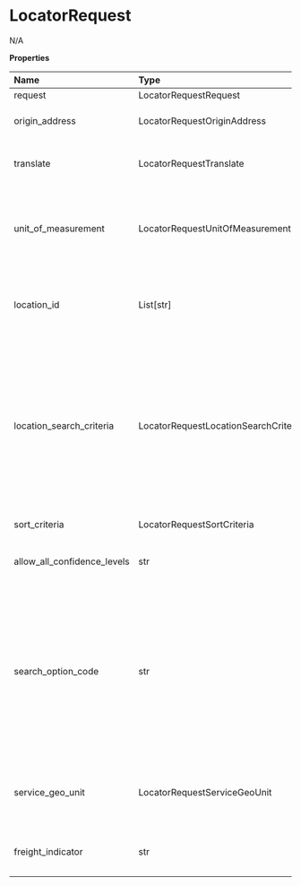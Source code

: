 # LocatorRequest

N/A

**Properties**

| Name                        | Type                                 | Required | Description                                                                                                                                                                                                    |
| :-------------------------- | :----------------------------------- | :------- | :------------------------------------------------------------------------------------------------------------------------------------------------------------------------------------------------------------- |
| request                     | LocatorRequestRequest                | ✅       | N/A                                                                                                                                                                                                            |
| origin_address              | LocatorRequestOriginAddress          | ✅       | Container for origin address information.                                                                                                                                                                      |
| translate                   | LocatorRequestTranslate              | ✅       | Contains the locale information for the request.                                                                                                                                                               |
| unit_of_measurement         | LocatorRequestUnitOfMeasurement      | ❌       | Distance unit of measurement. This is required for location requests (request option 1).                                                                                                                       |
| location_id                 | List[str]                            | ❌       | Location ID is the identification number of the UPS affiliated location.                                                                                                                                       |
| location_search_criteria    | LocatorRequestLocationSearchCriteria | ❌       | The Location search criteria container allows the user to further define the basis to which they wish to receive the UPS locations. Only relevant when the user requests a Location search (request option 1). |
| sort_criteria               | LocatorRequestSortCriteria           | ❌       | Container for Sort Criteria                                                                                                                                                                                    |
| allow_all_confidence_levels | str                                  | ❌       | Indicator to allow confidence level in search.                                                                                                                                                                 |
| search_option_code          | str                                  | ❌       | Valid values: 01-Proximity Search Details 02-Address Search Details 03-Proximity Search Summary 04-Address Search Summary 05-Freight Will Call Search. Either OptionType 03 or 04 is required.                 |
| service_geo_unit            | LocatorRequestServiceGeoUnit         | ❌       | ServiceGeoUnit Container. Required to search for the freight facility information                                                                                                                              |
| freight_indicator           | str                                  | ❌       | FreightIndicator. Required for Freight Location Search.                                                                                                                                                        |

<!-- This file was generated by liblab | https://liblab.com/ -->
